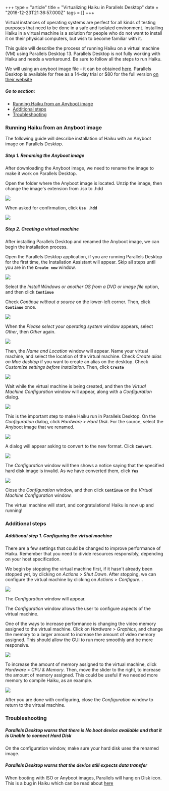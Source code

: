 +++
type = "article"
title = "Virtualizing Haiku in Parallels Desktop"
date = "2016-12-23T21:36:57.000Z"
tags = []
+++

Virtual instances of operating systems are perfect for all kinds of testing purposes that need to be done in a safe and isolated environment. Installing Haiku in a virtual machine is a solution for people who do not want to install it on their physical computers, but wish to become familiar with it.

This guide will describe the process of running Haiku on a virtual machine (VM) using Parallels Desktop 13. Parallels Desktop is not fully working with Haiku and needs a workaround. Be sure to follow all the steps to run Haiku.

We will using an anyboot image file - it can be obtained [here](http://localhost:8080/get-haiku). Parallels Desktop is available for free as a 14-day trial or $80 for the full version [on their website](https://www.parallels.com/products/desktop/)

##### Go to section:

* [Running Haiku from an Anyboot image](#part_running)
* [Additional steps](#part_additional)
* [Troubleshooting](#part_trouble)

### Running Haiku from an Anyboot image <a name="part_running"></a>

The following guide will describe installation of Haiku with an Anyboot image on Parallels Desktop.

##### Step 1. Renaming the Anyboot image

After downloading the Anyboot image, we need to rename the image to make it work on Parallels Desktop.

Open the folder where the Anyboot image is located. Unzip the image, then change the image's extension from .iso to .hdd

![](/files/guides/virtualizing/parallels-desktop/rename_image.png)

When asked for confirmation, click **`Use .hdd`**

![](/files/guides/virtualizing/parallels-desktop/rename_confirm.png)

##### Step 2. Creating a virtual machine

After installing Parallels Desktop and renamed the Anyboot image, we can begin the installation process.

Open the Parallels Desktop application, if you are running Parallels Desktop for the first time, the Installation Assistant will appear. Skip all steps until you are in the **`Create new`** window.

![](/files/guides/virtualizing/parallels-desktop/create_new.png)

Select the *Install Windows or another OS from a DVD or image file* option, and then click **`Continue`**

Check *Continue without a source* on the lower-left corner. Then, click **`Continue`** once.

![](/files/guides/virtualizing/parallels-desktop/create_blank.png)

When the *Please select your operating system* window appears, select *Other*, then *Other* again.

![](/files/guides/virtualizing/parallels-desktop/select_os.png)

Then, the *Name and Location* window will appear. Name your virtual machine, and select the location of the virtual machine. Check *Create alias on Mac desktop* if you want to create an alias on the desktop. Check *Customize settings before installation*. Then, click **`Create`**

![](/files/guides/virtualizing/parallels-desktop/name_loc.png)

Wait while the virtual machine is being created, and then the *Virtual Machine Configuration* window will appear, along with a *Configuration* dialog. 

![](/files/guides/virtualizing/parallels-desktop/wizard_vmconfig.png)

This is the important step to make Haiku run in Parallels Desktop. On the *Configuration* dialog, click *Hardware* > *Hard Disk*. For the source, select the Anyboot image that we renamed.

![](/files/guides/virtualizing/parallels-desktop/harddisk.png)

A dialog will appear asking to convert to the new format. Click **`Convert`**.

![](/files/guides/virtualizing/parallels-desktop/convert.png)

The *Configuration* window will then shows a notice saying that the specified hard disk image is invalid. As we have converted them, click **`Yes`**

![](/files/guides/virtualizing/parallels-desktop/hdd_invalid.png)

Close the *Configuration* window, and then click **`Continue`** on the *Virtual Machine Configuration* window.

The virtual machine will start, and congratulations! Haiku is now up and running!

### Additional steps <a name="part_additional"></a>

##### Additional step 1. Configuring the virtual machine

There are a few settings that could be changed to improve performance of Haiku. Remember that you need to divide resources responsibly, depending on your host specification.

We begin by stopping the virtual machine first, if it hasn't already been stopped yet, by clicking on *Actions* > *Shut Down*. After stopping, we can configure the virtual machine by clicking on *Actions* > *Configure...*

![](/files/guides/virtualizing/parallels-desktop/config_menu.png)

The *Configuration* window will appear. 

The *Configuration* window allows the user to configure aspects of the virtual machine.

One of the ways to increase performance is changing the video memory assigned to the virtual machine. Click on *Hardware* > *Graphics*, and change the memory to a larger amount to increase the amount of video memory assigned. This should allow the GUI to run more smoothly and be more responsive.

![](/files/guides/virtualizing/parallels-desktop/config_vram.png)

To increase the amount of memory assigned to the virtual machine, click *Hardware* > *CPU & Memory*. Then, move the slider to the right, to increase the amount of memory assigned. This could be useful if we needed more memory to compile Haiku, as an example.

![](/files/guides/virtualizing/parallels-desktop/config_ram.png)

After you are done with configuring, close the *Configuration* window to return to the virtual machine.

### Troubleshooting <a name="part_trouble"></a>

##### Parallels Desktop warns that there is _No boot device available_ and that it is _Unable to connect Hard Disk_

On the configuration window, make sure your hard disk uses the renamed image.

##### Parallels Desktop warns that the _device still expects data transfer_

When booting with ISO or Anyboot images, Parallels will hang on Disk icon. This is a bug in Haiku which can be read about [here](http://dev.haiku-os.org/ticket/4502)
